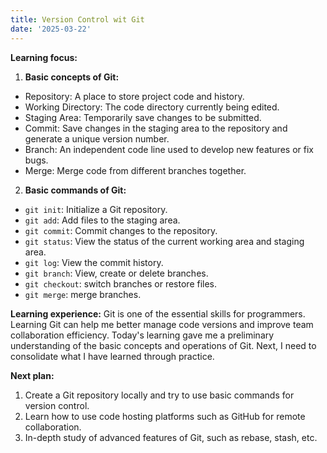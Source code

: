 ```yaml
---
title: Version Control wit Git
date: '2025-03-22'
---
```


**Learning focus:** 
1. **Basic concepts of Git:** 
* Repository: A place to store project code and history. 
* Working Directory: The code directory currently being edited. 
* Staging Area: Temporarily save changes to be submitted. 
* Commit: Save changes in the staging area to the repository and generate a unique version number. 
* Branch: An independent code line used to develop new features or fix bugs. 
* Merge: Merge code from different branches together. 

2. **Basic commands of Git:** 
* `git init`: Initialize a Git repository. 
* `git add`: Add files to the staging area. 
* `git commit`: Commit changes to the repository. 
* `git status`: View the status of the current working area and staging area. 
* `git log`: View the commit history. 
* `git branch`: View, create or delete branches. 
* `git checkout`: switch branches or restore files. 
* `git merge`: merge branches. 

**Learning experience:** 
Git is one of the essential skills for programmers. Learning Git can help me better manage code versions and improve team collaboration efficiency. Today's learning gave me a preliminary understanding of the basic concepts and operations of Git. Next, I need to consolidate what I have learned through practice.

**Next plan:** 
1. Create a Git repository locally and try to use basic commands for version control. 
2. Learn how to use code hosting platforms such as GitHub for remote collaboration. 
3. In-depth study of advanced features of Git, such as rebase, stash, etc.